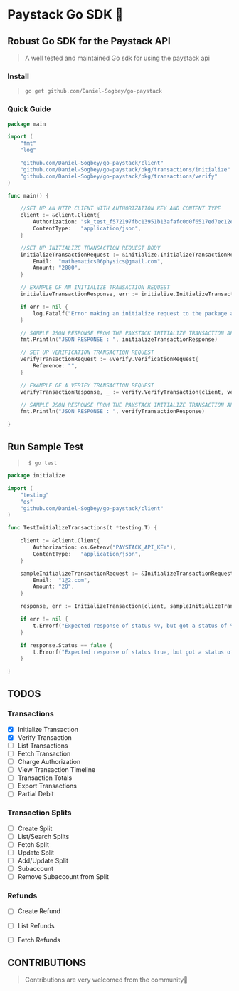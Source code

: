 # Paystack Go SDK 🥤

## Robust Go SDK for the Paystack API
> A well tested and maintained Go sdk for using the paystack api

### Install
> ```go get github.com/Daniel-Sogbey/go-paystack```

### Quick Guide

> 
```Go
package main

import (
	"fmt"
	"log"

	"github.com/Daniel-Sogbey/go-paystack/client"
	"github.com/Daniel-Sogbey/go-paystack/pkg/transactions/initialize"
	"github.com/Daniel-Sogbey/go-paystack/pkg/transactions/verify"
)

func main() {

	//SET UP AN HTTP CLIENT WITH AUTHORIZATION KEY AND CONTENT TYPE
	client := &client.Client{
		Authorization: "sk_test_f572197fbc13951b13afafc0d0f6517ed7ec12eb",
		ContentType:   "application/json",
	}

	//SET UP INITIALIZE TRANSACTION REQUEST BODY
	initializeTransactionRequest := &initialize.InitializeTransactionRequest{
		Email:  "mathematics06physics@gmail.com",
		Amount: "2000",
	}

	// EXAMPLE OF AN INITIALIZE TRANSACTION REQUEST
	initializeTransactionResponse, err := initialize.InitializeTransaction(client, initializeTransactionRequest)

	if err != nil {
		log.Fatalf("Error making an initialize request to the package api %v", err)
	}

	// SAMPLE JSON RESPONSE FROM THE PAYSTACK INITIALIZE TRANSACTION API
	fmt.Println("JSON RESPONSE : ", initializeTransactionResponse)

	// SET UP VERIFICATION TRANSACTION REQUEST
	verifyTransactionRequest := &verify.VerificationRequest{
		Reference: "",
	}

	// EXAMPLE OF A VERIFY TRANSACTION REQUEST
	verifyTransactionResponse, _ := verify.VerifyTransaction(client, verifyTransactionRequest)

	// SAMPLE JSON RESPONSE FROM THE PAYSTACK INITIALIZE TRANSACTION API
	fmt.Println("JSON RESPONSE : ", verifyTransactionResponse)

}
```

## Run Sample Test

> ``` $ go test```

```GO
package initialize

import (
	"testing"
	"os"
	"github.com/Daniel-Sogbey/go-paystack/client"
)

func TestInitializeTransactions(t *testing.T) {

	client := &client.Client{
		Authorization: os.Getenv("PAYSTACK_API_KEY"),
		ContentType:   "application/json",
	}

	sampleInitializeTransactionRequest := &InitializeTransactionRequest{
		Email:  "1@2.com",
		Amount: "20",
	}

	response, err := InitializeTransaction(client, sampleInitializeTransactionRequest)

	if err != nil {
		t.Errorf("Expected response of status %v, but got a status of %v and an error that says %v", response.Status, response.Status, err)
	}

	if response.Status == false {
		t.Errorf("Expected response of status true, but got a status of %v and an error message that says %v", response.Status, response.Message)
	}

}

```


## TODOS

### Transactions
- [x] Initialize Transaction
- [x] Verify Transaction
- [ ] List Transactions
- [ ] Fetch Transaction
- [ ] Charge Authorization
- [ ] View Transaction Timeline
- [ ] Transaction Totals
- [ ] Export Transactions
- [ ] Partial Debit

### Transaction Splits
- [ ] Create Split
- [ ] List/Search Splits
- [ ] Fetch Split
- [ ] Update Split
- [ ] Add/Update Split
- [ ] Subaccount
- [ ] Remove Subaccount from Split

### Refunds
- [ ] Create Refund
- [ ] List Refunds
- [ ] Fetch Refunds



## CONTRIBUTIONS

> Contributions are very welcomed from the community🙏
